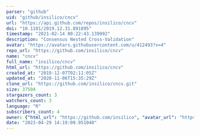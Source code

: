 ```yaml
---
parser: "github"
uid: "github/insilico/cncv"
url: "https://api.github.com/repos/insilico/cncv"
doi: "10.1101/2019.12.31.891895"
timestamp: "2021-02-14 00:22:43.139992"
description: "Consensus Nested Cross-Validation"
avatar: "https://avatars.githubusercontent.com/u/412493?v=4"
repo_url: "https://github.com/insilico/cncv"
name: "cncv"
full_name: "insilico/cncv"
html_url: "https://github.com/insilico/cncv"
created_at: "2019-12-07T02:11:05Z"
updated_at: "2020-11-06T15:35:29Z"
clone_url: "https://github.com/insilico/cncv.git"
size: 37504
stargazers_count: 3
watchers_count: 3
language: "R"
subscribers_count: 4
owner: {"html_url": "https://github.com/insilico", "avatar_url": "https://avatars.githubusercontent.com/u/412493?v=4", "login": "insilico", "type": "Organization"}
date: "2023-04-29 14:19:09.951040"
---
```

